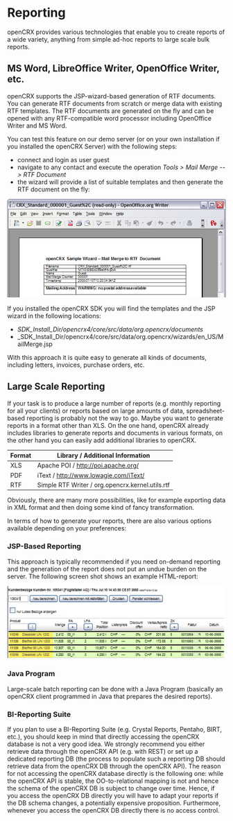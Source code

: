 # Reporting #

openCRX provides various technologies that enable you to create reports of a wide variety, anything from simple ad-hoc reports to large scale bulk reports.

## MS Word, LibreOffice Writer, OpenOffice Writer, etc. ##
openCRX supports the JSP-wizard-based generation of RTF documents. You can generate RTF documents from scratch or merge data with existing RTF templates. The RTF documents are generated on the fly and can be opened with any RTF-compatible word processor including OpenOffice Writer and MS Word.

You can test this feature on our demo server (or on your own installation if you installed the openCRX Server) with the following steps: 

* connect and login as user guest
* navigate to any contact and execute the operation _Tools > Mail Merge --> RTF Document_
* the wizard will provide a list of suitable templates and then generate the RTF document on the fly:

![img](42/Users/files/Reporting/pic010.png)

If you installed the openCRX SDK you will find the templates and the JSP wizard in the following locations:

* _SDK_Install_Dir/opencrx4/core/src/data/org.opencrx/documents_
* _SDK_Install_Dir/opencrx4/core/src/data/org.opencrx/wizards/en_US/MailMerge.jsp

With this approach it is quite easy to generate all kinds of documents, including letters, invoices, purchase orders, etc.

## Large Scale Reporting ##
If your task is to produce a large number of reports (e.g. monthly reporting for all your clients) or reports based on large amounts of data, spreadsheet-based reporting is probably not the way to go. Maybe you want to generate reports in a format other than XLS. On the one hand, openCRX already includes libraries to generate reports and documents in various formats, on the other hand you can easily add additional libraries to openCRX.

Format | Library / Additional Information
-------|---------------------------------
XLS    | Apache POI / http://poi.apache.org/
PDF    | iText / http://www.lowagie.com/iText/
RTF    | Simple RTF Writer / org.opencrx.kernel.utils.rtf

Obviously, there are many more possibilities, like for example exporting data in XML format and then doing some kind of fancy transformation.

In terms of how to generate your reports, there are also various options available depending on your preferences:

### JSP-Based Reporting ###
This approach is typically recommended if you need on-demand reporting and the generation of the report does not put an undue burden on the server. The following screen shot shows an example HTML-report:

![img](42/Users/files/Reporting/pic020.png)

### Java Program ###
Large-scale batch reporting can be done with a Java Program (basically an openCRX client programmed in Java that prepares the desired reports).

### BI-Reporting Suite ###
If you plan to use a BI-Reporting Suite (e.g. Crystal Reports, Pentaho, BIRT, etc.), you should keep in mind that directly accessing the openCRX database is not a very good idea. We strongly recommend you either retrieve data through the openCRX API (e.g. with REST) or set up a dedicated reporting DB (the process to populate such a reporting DB should retrieve data from the openCRX DB through the openCRX API). The reason for not accessing the openCRX database directly is the following one: while the openCRX API is stable, the OO-to-relational mapping is not and hence the schema of the openCRX DB is subject to change over time. Hence, if you access the openCRX DB directly you will have to adapt your reports if the DB schema changes, a potentially expensive proposition. Furthermore, whenever you access the openCRX DB directly there is no access control.
